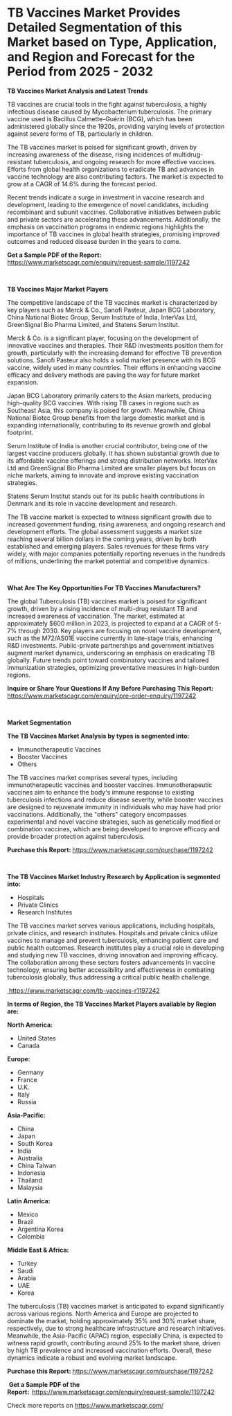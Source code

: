 <p><h1>TB Vaccines Market Provides Detailed Segmentation of this Market based on Type, Application, and Region and Forecast for the Period from 2025 - 2032</h1></p><p><strong>TB Vaccines Market Analysis and Latest Trends</strong></p>
<p><p>TB vaccines are crucial tools in the fight against tuberculosis, a highly infectious disease caused by Mycobacterium tuberculosis. The primary vaccine used is Bacillus Calmette-Guérin (BCG), which has been administered globally since the 1920s, providing varying levels of protection against severe forms of TB, particularly in children. </p><p>The TB vaccines market is poised for significant growth, driven by increasing awareness of the disease, rising incidences of multidrug-resistant tuberculosis, and ongoing research for more effective vaccines. Efforts from global health organizations to eradicate TB and advances in vaccine technology are also contributing factors. The market is expected to grow at a CAGR of 14.6% during the forecast period. </p><p>Recent trends indicate a surge in investment in vaccine research and development, leading to the emergence of novel candidates, including recombinant and subunit vaccines. Collaborative initiatives between public and private sectors are accelerating these advancements. Additionally, the emphasis on vaccination programs in endemic regions highlights the importance of TB vaccines in global health strategies, promising improved outcomes and reduced disease burden in the years to come.</p></p>
<p><strong>Get a Sample PDF of the Report:&nbsp;</strong> <a href="https://www.marketscagr.com/enquiry/request-sample/1197242?utm_campaign=2384&utm_medium=2&utm_source=Github&utm_content=ia&utm_term=08032025&utm_id=tb-vaccines">https://www.marketscagr.com/enquiry/request-sample/1197242</a></p>
<p>&nbsp;</p>
<p><strong>TB Vaccines Major Market Players</strong></p>
<p><p>The competitive landscape of the TB vaccines market is characterized by key players such as Merck & Co., Sanofi Pasteur, Japan BCG Laboratory, China National Biotec Group, Serum Institute of India, InterVax Ltd, GreenSignal Bio Pharma Limited, and Statens Serum Institut. </p><p>Merck & Co. is a significant player, focusing on the development of innovative vaccines and therapies. Their R&D investments position them for growth, particularly with the increasing demand for effective TB prevention solutions. Sanofi Pasteur also holds a solid market presence with its BCG vaccine, widely used in many countries. Their efforts in enhancing vaccine efficacy and delivery methods are paving the way for future market expansion.</p><p>Japan BCG Laboratory primarily caters to the Asian markets, producing high-quality BCG vaccines. With rising TB cases in regions such as Southeast Asia, this company is poised for growth. Meanwhile, China National Biotec Group benefits from the large domestic market and is expanding internationally, contributing to its revenue growth and global footprint.</p><p>Serum Institute of India is another crucial contributor, being one of the largest vaccine producers globally. It has shown substantial growth due to its affordable vaccine offerings and strong distribution networks. InterVax Ltd and GreenSignal Bio Pharma Limited are smaller players but focus on niche markets, aiming to innovate and improve existing vaccination strategies.</p><p>Statens Serum Institut stands out for its public health contributions in Denmark and its role in vaccine development and research. </p><p>The TB vaccine market is expected to witness significant growth due to increased government funding, rising awareness, and ongoing research and development efforts. The global assessment suggests a market size reaching several billion dollars in the coming years, driven by both established and emerging players. Sales revenues for these firms vary widely, with major companies potentially reporting revenues in the hundreds of millions, underlining the market potential and competitive dynamics.</p></p>
<p>&nbsp;</p>
<p><strong>What Are The Key Opportunities For TB Vaccines Manufacturers?</strong></p>
<p><p>The global Tuberculosis (TB) vaccines market is poised for significant growth, driven by a rising incidence of multi-drug resistant TB and increased awareness of vaccination. The market, estimated at approximately $600 million in 2023, is projected to expand at a CAGR of 5-7% through 2030. Key players are focusing on novel vaccine development, such as the M72/AS01E vaccine currently in late-stage trials, enhancing R&D investments. Public-private partnerships and government initiatives augment market dynamics, underscoring an emphasis on eradicating TB globally. Future trends point toward combinatory vaccines and tailored immunization strategies, optimizing preventative measures in high-burden regions.</p></p>
<p><strong>Inquire or Share Your Questions If Any Before Purchasing This Report:</strong> <a href="https://www.marketscagr.com/enquiry/pre-order-enquiry/1197242?utm_campaign=2384&utm_medium=2&utm_source=Github&utm_content=ia&utm_term=08032025&utm_id=tb-vaccines">https://www.marketscagr.com/enquiry/pre-order-enquiry/1197242</a></p>
<p>&nbsp;</p>
<p><strong>Market Segmentation</strong></p>
<p><strong>The TB Vaccines Market Analysis by types is segmented into:</strong></p>
<p><ul><li>Immunotherapeutic Vaccines</li><li>Booster Vaccines</li><li>Others</li></ul></p>
<p><p>The TB vaccines market comprises several types, including immunotherapeutic vaccines and booster vaccines. Immunotherapeutic vaccines aim to enhance the body's immune response to existing tuberculosis infections and reduce disease severity, while booster vaccines are designed to rejuvenate immunity in individuals who may have had prior vaccinations. Additionally, the "others" category encompasses experimental and novel vaccine strategies, such as genetically modified or combination vaccines, which are being developed to improve efficacy and provide broader protection against tuberculosis.</p></p>
<p><strong>Purchase this Report:&nbsp;</strong><a href="https://www.marketscagr.com/purchase/1197242?utm_campaign=2384&utm_medium=2&utm_source=Github&utm_content=ia&utm_term=08032025&utm_id=tb-vaccines">https://www.marketscagr.com/purchase/1197242</a></p>
<p>&nbsp;</p>
<p><strong>The TB Vaccines Market Industry Research by Application is segmented into:</strong></p>
<p><ul><li>Hospitals</li><li>Private Clinics</li><li>Research Institutes</li></ul></p>
<p><p>The TB vaccines market serves various applications, including hospitals, private clinics, and research institutes. Hospitals and private clinics utilize vaccines to manage and prevent tuberculosis, enhancing patient care and public health outcomes. Research institutes play a crucial role in developing and studying new TB vaccines, driving innovation and improving efficacy. The collaboration among these sectors fosters advancements in vaccine technology, ensuring better accessibility and effectiveness in combating tuberculosis globally, thus addressing a critical public health challenge.</p></p>
<p><a href="https://www.marketscagr.com/tb-vaccines-r1197242?utm_campaign=2384&utm_medium=2&utm_source=Github&utm_content=ia&utm_term=08032025&utm_id=tb-vaccines">&nbsp;https://www.marketscagr.com/tb-vaccines-r1197242</a></p>
<p><strong>In terms of Region, the TB Vaccines Market Players available by Region are:</strong></p>
<p>
    <p> <strong> North America: </strong>
        <ul>
            <li>United States</li>
            <li>Canada</li>
        </ul>
        </p> 
    <p> <strong> Europe: </strong>
        <ul>
            <li>Germany</li>
            <li>France</li>
            <li>U.K.</li>
            <li>Italy</li>
            <li>Russia</li>
        </ul>
        </p> 
    <p> <strong> Asia-Pacific: </strong>
        <ul>
            <li>China</li>
            <li>Japan</li>
            <li>South Korea</li>
            <li>India</li>
            <li>Australia</li>
            <li>China Taiwan</li>
            <li>Indonesia</li>
            <li>Thailand</li>
            <li>Malaysia</li>
        </ul>
        </p> 
    <p> <strong> Latin America: </strong>
        <ul>
            <li>Mexico</li>
            <li>Brazil</li>
            <li>Argentina Korea</li>
            <li>Colombia</li>
        </ul>
        </p> 
    <p> <strong> Middle East & Africa: </strong>
        <ul>
            <li>Turkey</li>
            <li>Saudi</li>
            <li>Arabia</li>
            <li>UAE</li>
            <li>Korea</li>
        </ul>
    </p>
    </p>
<p><p>The tuberculosis (TB) vaccines market is anticipated to expand significantly across various regions. North America and Europe are projected to dominate the market, holding approximately 35% and 30% market share, respectively, due to strong healthcare infrastructure and research initiatives. Meanwhile, the Asia-Pacific (APAC) region, especially China, is expected to witness rapid growth, contributing around 25% to the market share, driven by high TB prevalence and increased vaccination efforts. Overall, these dynamics indicate a robust and evolving market landscape.</p></p>
<p><strong>Purchase this Report: </strong><a href="https://www.marketscagr.com/purchase/1197242?utm_campaign=2384&utm_medium=2&utm_source=Github&utm_content=ia&utm_term=08032025&utm_id=tb-vaccines">https://www.marketscagr.com/purchase/1197242</a></p>
<p>&nbsp;<strong>Get a Sample PDF of the Report:&nbsp;&nbsp;</strong><a href="https://www.marketscagr.com/enquiry/request-sample/1197242?utm_campaign=2384&utm_medium=2&utm_source=Github&utm_content=ia&utm_term=08032025&utm_id=tb-vaccines">https://www.marketscagr.com/enquiry/request-sample/1197242</a></p>
<p><strong></strong></p>
<p>Check more reports on <a href="https://www.marketscagr.com/?utm_campaign=2384&utm_medium=2&utm_source=Github&utm_content=ia&utm_term=08032025&utm_id=tb-vaccines">https://www.marketscagr.com/</a></p>